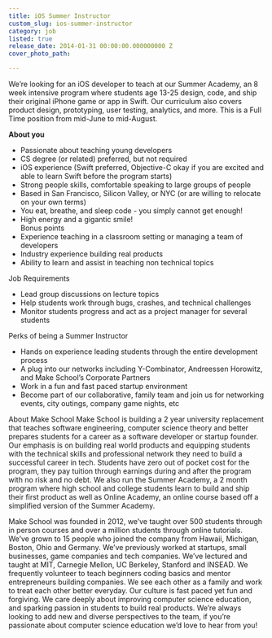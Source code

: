 ```yaml
---
title: iOS Summer Instructor
custom_slug: ios-summer-instructor
category: job
listed: true
release_date: 2014-01-31 00:00:00.000000000 Z
cover_photo_path: 

---
```

We’re looking for an iOS developer to teach at our Summer Academy, an 8 week intensive program where students age 13-25 design, code, and ship their original iPhone game or app in Swift. Our curriculum also covers product design, prototyping, user testing, analytics, and more. This is a Full Time position from mid-June to mid-August. 

<b>About you</b><br>
- Passionate about teaching young developers<br>
- CS degree (or related) preferred, but not required<br>
- iOS experience (Swift preferred, Objective-C okay if you are excited and able to learn Swift before the program starts)<br>
- Strong people skills, comfortable speaking to large groups of people<br>
- Based in San Francisco, Silicon Valley, or NYC (or are willing to relocate on your own terms)<br>
- You eat, breathe, and sleep code - you simply cannot get enough!<br>
- High energy and a gigantic smile!<br>
Bonus points <br>
- Experience teaching in a classroom setting or managing a team of developers<br>
- Industry experience building real products<br>
- Ability to learn and assist in teaching non technical topics<br>

Job Requirements<br>
- Lead group discussions on lecture topics<br>
- Help students work through bugs, crashes, and technical challenges<br>
- Monitor students progress and act as a project manager for several students<br>

Perks of being a Summer Instructor<br>
- Hands on experience leading students through the entire development process<br>
- A plug into our networks including Y-Combinator, Andreessen Horowitz, and Make School’s Corporate Partners<br>
- Work in a fun and fast paced startup environment<br>
- Become part of our collaborative, family team and join us for networking events, city outings, company game nights, etc<br>

About Make School
Make School is building a 2 year university replacement that teaches software engineering, computer science theory and better prepares students for a career as a software developer or startup founder. Our emphasis is on building real world products and equipping students with the technical skills and professional network they need to build a successful career in tech. Students have zero out of pocket cost for the program, they pay tuition through earnings during and after the program with no risk and no debt. We also run the Summer Academy, a 2 month program where high school and college students learn to build and ship their first product as well as Online Academy, an online course based off a simplified version of the Summer Academy.

Make School was founded in 2012, we’ve taught over 500 students through in person courses and over a million students through online tutorials. We’ve grown to 15 people who joined the company from Hawaii, Michigan, Boston, Ohio and Germany. We’ve previously worked at startups, small businesses, game companies and tech companies. We’ve lectured and taught at MIT, Carnegie Mellon, UC Berkeley, Stanford and INSEAD. We frequently volunteer to teach beginners coding basics and mentor entrepreneurs building companies. We see each other as a family and work to treat each other better everyday. Our culture is fast paced yet fun and forgiving. We care deeply about improving computer science education, and sparking passion in students to build real products. We’re always looking to add new and diverse perspectives to the team, if you’re passionate about computer science education we’d love to hear from you!